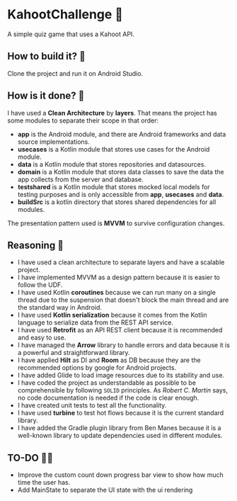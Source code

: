 # KahootChallenge 🎲
A simple quiz game that uses a Kahoot API.

## How to build it? 🔧
Clone the project and run it on Android Studio.

## How is it done? 👷
I have used a **Clean Architecture** by **layers**. That means the project has some modules to separate their scope in that order:
- **app** is the Android module, and there are Android frameworks and data source implementations.
- **usecases** is a Kotlin module that stores use cases for the Android module.
- **data** is a Kotlin module that stores repositories and datasources.
- **domain** is a Kotlin module that stores data classes to save the data the app collects from the server and database.
- **testshared** is a Kotlin module that stores mocked local models for testing purposes and is only accessible from **app**, **usecases** and **data**.
- **buildSrc** is a kotlin directory that stores shared dependencies for all modules.

The presentation pattern used is **MVVM** to survive configuration changes.

## Reasoning 🤔
- I have used a clean architecture to separate layers and have a scalable project.
- I have implemented MVVM as a design pattern because it is easier to follow the UDF.
- I have used Kotlin **coroutines** because we can run many on a single thread due to the suspension that doesn't block the main thread and are the standard way in Android.
- I have used **Kotlin serialization** because it comes from the Kotlin language to serialize data from the REST API service.
- I have used **Retrofit** as an API REST client because it is recommended and easy to use.
- I have managed the **Arrow** library to handle errors and data because it is a powerful and straightforward library.
- I have applied **Hilt** as DI and **Room** as DB because they are the recommended options by google for Android projects.
- I have added Glide to load image resources due to its stability and use.
- I have coded the project as understandable as possible to be comprehensible by following `SOLID` principles. As _Robert C. Martin_ says, no code documentation is needed if the code is clear enough.
- I have created unit tests to test all the functionality.
- I have used **turbine** to test hot flows because it is the current standard library.
- I have added the Gradle plugin library from Ben Manes because it is a well-known library to update dependencies used in different modules.

## TO-DO 👨‍🔧
- Improve the custom count down progress bar view to show how much time the user has.
- Add MainState to separate the UI state with the ui rendering
